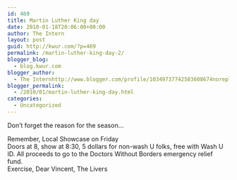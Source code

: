 ```yaml
---
id: 469
title: Martin Luther King day
date: 2010-01-18T20:06:00+00:00
author: The Intern
layout: post
guid: http://kwur.com/?p=469
permalink: /martin-luther-king-day-2/
blogger_blog:
  - blog.kwur.com
blogger_author:
  - The Internhttp://www.blogger.com/profile/10349737742583608674noreply@blogger.com
blogger_permalink:
  - /2010/01/martin-luther-king-day.html
categories:
  - Uncategorized
---
```

<div class="pf-content">
  <p>
    Don&#8217;t forget the reason for the season&#8230;<br />
  </p>
  
  <p>
    Remember, Local Showcase on Friday<br />Doors at 8, show at 8:30, 5 dollars for non-wash U folks, free with Wash U ID. All proceeds to go to the Doctors Without Borders emergency relief fund.<br />Exercise, Dear Vincent, The Livers
  </p>
</div>